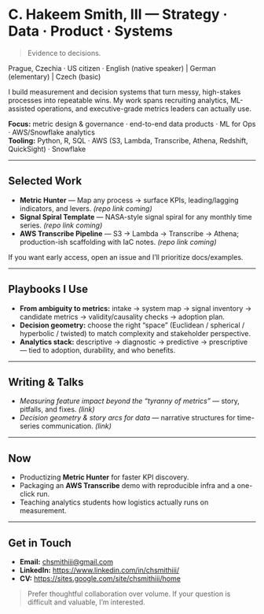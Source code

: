 # C. Hakeem Smith, III — Strategy · Data · Product · Systems
> Evidence to decisions.

Prague, Czechia · US citizen · English (native speaker) | German (elementary) | Czech (basic)

I build measurement and decision systems that turn messy, high-stakes processes into repeatable wins. My work spans recruiting analytics, ML-assisted operations, and executive-grade metrics leaders can actually use.

**Focus:** metric design & governance · end-to-end data products · ML for Ops · AWS/Snowflake analytics  
**Tooling:** Python, R, SQL · AWS (S3, Lambda, Transcribe, Athena, Redshift, QuickSight) · Snowflake

---

## Selected Work

- **Metric Hunter** — Map any process → surface KPIs, leading/lagging indicators, and levers. *(repo link coming)*
- **Signal Spiral Template** — NASA-style signal spiral for any monthly time series. *(repo link coming)*
- **AWS Transcribe Pipeline** — S3 → Lambda → Transcribe → Athena; production-ish scaffolding with IaC notes. *(repo link coming)*

If you want early access, open an issue and I’ll prioritize docs/examples.

---

## Playbooks I Use
- **From ambiguity to metrics:** intake → system map → signal inventory → candidate metrics → validity/causality checks → adoption plan.  
- **Decision geometry:** choose the right “space” (Euclidean / spherical / hyperbolic / twisted) to match complexity and stakeholder perspective.  
- **Analytics stack:** descriptive → diagnostic → predictive → prescriptive — tied to adoption, durability, and who benefits.

---

## Writing & Talks
- *Measuring feature impact beyond the “tyranny of metrics”* — story, pitfalls, and fixes. *(link)*
- *Decision geometry & story arcs for data* — narrative structures for time-series communication. *(link)*

---

## Now
- Productizing **Metric Hunter** for faster KPI discovery.  
- Packaging an **AWS Transcribe** demo with reproducible infra and a one-click run.  
- Teaching analytics students how logistics actually runs on measurement.

---

## Get in Touch
- **Email:** chsmithiii@gmail.com  
- **LinkedIn:** https://www.linkedin.com/in/chsmithiii/  
- **CV:** https://sites.google.com/site/chsmithiii/home

> Prefer thoughtful collaboration over volume. If your question is difficult and valuable, I’m interested.
